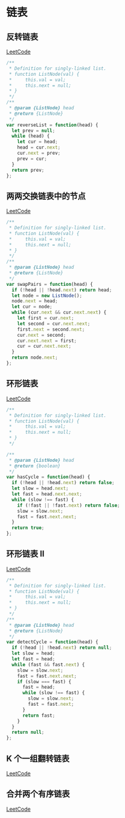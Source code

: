 # 链表

## 反转链表

[LeetCode](https://leetcode.com/problems/reverse-linked-list/)

```js
/**
 * Definition for singly-linked list.
 * function ListNode(val) {
 *     this.val = val;
 *     this.next = null;
 * }
 */
/**
 * @param {ListNode} head
 * @return {ListNode}
 */
var reverseList = function(head) {
  let prev = null;
  while (head) {
    let cur = head;
    head = cur.next;
    cur.next = prev;
    prev = cur;
  }
  return prev;
};
```

## 两两交换链表中的节点

[LeetCode](https://leetcode.com/problems/swap-nodes-in-pairs/)

```js
/**
 * Definition for singly-linked list.
 * function ListNode(val) {
 *     this.val = val;
 *     this.next = null;
 * }
 */
/**
 * @param {ListNode} head
 * @return {ListNode}
 */
var swapPairs = function(head) {
  if (!head || !head.next) return head;
  let node = new ListNode();
  node.next = head;
  let cur = node;
  while (cur.next && cur.next.next) {
    let first = cur.next;
    let second = cur.next.next;
    first.next = second.next;
    cur.next = second;
    cur.next.next = first;
    cur = cur.next.next;
  }
  return node.next;
};
```

## 环形链表

[LeetCode](https://leetcode.com/problems/linked-list-cycle/)

```js
/**
 * Definition for singly-linked list.
 * function ListNode(val) {
 *     this.val = val;
 *     this.next = null;
 * }
 */

/**
 * @param {ListNode} head
 * @return {boolean}
 */
var hasCycle = function(head) {
  if (!head || !head.next) return false;
  let slow = head.next;
  let fast = head.next.next;
  while (slow !== fast) {
    if (!fast || !fast.next) return false;
    slow = slow.next;
    fast = fast.next.next;
  }
  return true;
};
```

## 环形链表 II

[LeetCode](https://leetcode.com/problems/linked-list-cycle-ii/)

```js
/**
 * Definition for singly-linked list.
 * function ListNode(val) {
 *     this.val = val;
 *     this.next = null;
 * }
 */
/**
 * @param {ListNode} head
 * @return {ListNode}
 */
var detectCycle = function(head) {
  if (!head || !head.next) return null;
  let slow = head;
  let fast = head;
  while (fast && fast.next) {
    slow = slow.next;
    fast = fast.next.next;
    if (slow === fast) {
      fast = head;
      while (slow !== fast) {
        slow = slow.next;
        fast = fast.next;
      }
      return fast;
    }
  }
  return null;
};
```

## K 个一组翻转链表

[LeetCode](https://leetcode.com/problems/reverse-nodes-in-k-group/)

## 合并两个有序链表

[LeetCode](https://leetcode-cn.com/problems/merge-two-sorted-lists/)
